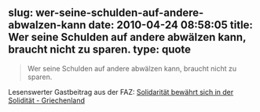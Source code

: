slug: wer-seine-schulden-auf-andere-abwalzen-kann
date: 2010-04-24 08:58:05
title: Wer seine Schulden auf andere abwälzen kann, braucht nicht zu sparen.
type: quote
---

> Wer seine Schulden auf andere abwälzen kann, braucht nicht zu sparen.

Lesenswerter Gastbeitrag aus der FAZ: [Solidarität bewährt sich in der Solidität - Griechenland](http://www.faz.net/s/Rub3ADB8A210E754E748F42960CC7349BDF/Doc~EB1957B0AF7484774BAF48C4070ED63CB~ATpl~Ecommon~Scontent.html)
